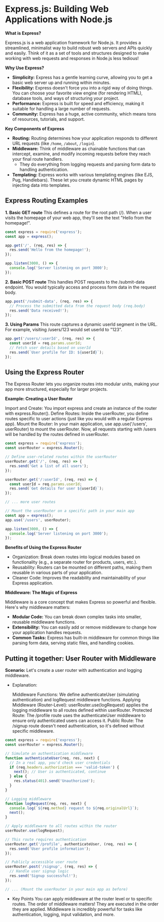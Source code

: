 # Express.js: Building Web Applications with Node.js

**What is Express?**

Express.js is a web application framework for Node.js. It provides a streamlined, minimalist way to build robust web servers and APIs quickly and easily. Think of it as a set of tools and structures designed to make working with web requests and responses in Node.js less tedious!

**Why Use Express?**

* **Simplicity:** Express has a gentle learning curve, allowing you to get a basic web server up and running within minutes.
* **Flexibility:** Express doesn't force you into a rigid way of doing things. You can choose your favorite view engine (for rendering HTML), database tools, and ways of structuring your project.
* **Performance:** Express is built for speed and efficiency, making it suitable for handling a large number of requests.
* **Community:** Express has a huge, active community, which means tons of resources, tutorials, and support.

**Key Components of Express**

* **Routing:** Routing determines how your application responds to different URL requests (like `/home`, `/about`, `/login`).
* **Middleware:** Think of middleware as chainable functions that can intercept, examine, and modify incoming requests before they reach your final route handlers.  
   * They do everything from logging requests and parsing form data to handling authentication.
* **Templating:** Express works with various templating engines (like EJS, Pug, Handlebars). These let you create dynamic HTML pages by injecting data into templates.



## Express Routing Examples

**1. Basic GET route**
This defines a route for the root path (/). When a user visits the homepage of your web app, they'll see the text "Hello from the homepage!".
```javascript
const express = require('express');
const app = express();

app.get('/', (req, res) => {
  res.send('Hello from the homepage!');
});

app.listen(3000, () => {
  console.log('Server listening on port 3000');
});
```
**2. Basic POST route**
This handles POST requests to the /submit-data endpoint. You would typically access and process form data in the request body.
```javascript
app.post('/submit-data', (req, res) => {
  // Process the submitted data from the request body (req.body)
  res.send('Data received!');
});
```

**3. Using Params**
This route captures a dynamic userId segment in the URL. For example, visiting /users/123 would set userId to "123".
```javascript
app.get('/users/:userId', (req, res) => {
  const userId = req.params.userId;
  // Fetch user details based on userId
  res.send(`User profile for ID: ${userId}`);
});
```

## Using the Express Router

The Express Router lets you organize routes into modular units, making your app more structured, especially for larger projects.

**Example: Creating a User Router**


Import and Create: You import express and create an instance of the router with express.Router().
Define Routes: Inside the userRouter, you define routes specific to user actions (just like you would with a regular Express app).
Mount the Router: In your main application, use app.use('/users', userRouter) to mount the userRouter. Now, all requests starting with /users will be handled by the routes defined in userRouter.

```javascript
const express = require('express');
const userRouter = express.Router();

// Define user-related routes within the userRouter
userRouter.get('/', (req, res) => {
  res.send('Get a list of all users');
});

userRouter.get('/:userId', (req, res) => {
  const userId = req.params.userId;
  res.send(`Get details for user ${userId}`);
});

// ... more user routes

// Mount the userRouter on a specific path in your main app
const app = express();
app.use('/users', userRouter); 

app.listen(3000, () => {
  console.log('Server listening on port 3000');
});
```

**Benefits of Using the Express Router**

- Organization: Break down routes into logical modules based on functionality (e.g., a separate router for products, users, etc.).
- Reusability: Routers can be mounted on different paths, making them reusable in various parts of your application.
- Cleaner Code: Improves the readability and maintainability of your Express application.



**Middleware: The Magic of Express**

Middleware is a core concept that makes Express so powerful and flexible. Here's why middleware matters:

* **Modular Code:** You can break down complex tasks into smaller, reusable middleware functions.
* **Extensibility:** You can easily add or remove middleware to change how your application handles requests.
* **Common Tasks:** Express has built-in middleware for common things like parsing form data, serving static files, and handling cookies.



## Putting it together: User Router with Middleware

**Scenario:** Let's create a user router with authentication and logging middleware.
- Explanation:

  Middleware Functions: We define authenticateUser (simulating authentication) and logRequest middleware functions.
  Applying Middleware (Router-Level): userRouter.use(logRequest) applies the logging middleware to all routes defined within userRouter.
  Protected Route: The /profile route uses the authenticateUser middleware to ensure only authenticated users can access it.
  Public Route: The /signup route doesn't need authentication, so it's defined without specific middleware.


```javascript
const express = require('express');
const userRouter = express.Router();

// Simulate an authentication middleware
function authenticateUser(req, res, next) {
  // In a real app, you'd check user credentials 
  if (req.headers.authorization === 'valid-token') {
    next(); // User is authenticated, continue
  } else {
    res.status(401).send('Unauthorized');
  }
}

// Logging middleware
function logRequest(req, res, next) {
  console.log(`${req.method} request to ${req.originalUrl}`);
  next(); 
}

// Apply middleware to all routes within the router
userRouter.use(logRequest); 

// This route requires authentication
userRouter.get('/profile', authenticateUser, (req, res) => {
  res.send('User profile information');
});

// Publicly accessible user route
userRouter.post('/signup', (req, res) => {
  // Handle user signup logic
  res.send('Signup successful!');
});

// ... (Mount the userRouter in your main app as before) 
```

- Key Points
  You can apply middleware at the router level or to specific routes.
  The order of middleware matters! They are executed in the order they are applied.
  Middleware is incredibly powerful for tasks like authentication, logging, input validation, and more.
